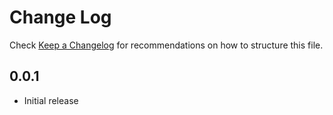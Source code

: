 # Change Log

Check [Keep a Changelog](http://keepachangelog.com/) for recommendations on how to structure this file.

## 0.0.1

- Initial release